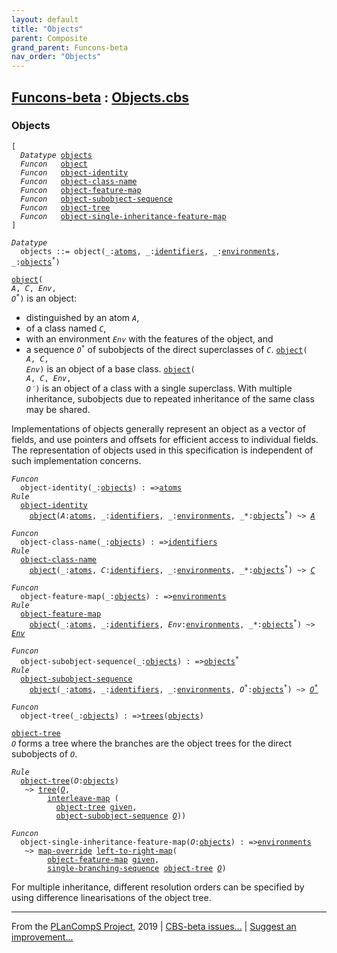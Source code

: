 ```yaml
---
layout: default
title: "Objects"
parent: Composite
grand_parent: Funcons-beta
nav_order: "Objects"
---
```


[Funcons-beta] : [Objects.cbs]
-----------------------------

### Objects

<div class="highlighter-rouge"><pre class="highlight"><code>[
  <i class="keyword">Datatype</i> <span class="name"><a href="#Name_objects">objects</a></span>
  <i class="keyword">Funcon</i>   <span class="name"><a href="#Name_object">object</a></span>
  <i class="keyword">Funcon</i>   <span class="name"><a href="#Name_object-identity">object-identity</a></span>
  <i class="keyword">Funcon</i>   <span class="name"><a href="#Name_object-class-name">object-class-name</a></span>
  <i class="keyword">Funcon</i>   <span class="name"><a href="#Name_object-feature-map">object-feature-map</a></span>
  <i class="keyword">Funcon</i>   <span class="name"><a href="#Name_object-subobject-sequence">object-subobject-sequence</a></span>
  <i class="keyword">Funcon</i>   <span class="name"><a href="#Name_object-tree">object-tree</a></span>
  <i class="keyword">Funcon</i>   <span class="name"><a href="#Name_object-single-inheritance-feature-map">object-single-inheritance-feature-map</a></span>
]</code></pre></div>



<div class="highlighter-rouge"><pre class="highlight"><code><i class="keyword">Datatype</i>
  <span class="name"><span id="Name_objects">objects</span></span> ::= <span id="Name_object">object</span>(_:<span class="name"><a href="../../../Computations/Normal/Generating/index.html#Name_atoms">atoms</a></span>, _:<span class="name"><a href="../../../Computations/Normal/Binding/index.html#Name_identifiers">identifiers</a></span>, _:<span class="name"><a href="../../../Computations/Normal/Binding/index.html#Name_environments">environments</a></span>, _:<span class="name"><a href="#Name_objects">objects</a></span><sup class="sup">*</sup>)</code></pre></div>


  <code><span class="name"><a href="#Name_object">object</a></span>( <i class="var">A</i>, <i class="var">C</i>, <i class="var">Env</i>, <i class="var">O<sup class="sup">*</sup></i>)</code> is an object:
  * distinguished by an atom <code><i class="var">A</i></code>,
  * of a class named <code><i class="var">C</i></code>,
  * with an environment <code><i class="var">Env</i></code> with the features of the object, and 
  * a sequence <code><i class="var">O<sup class="sup">*</sup></i></code> of subobjects of the direct superclasses of <code><i class="var">C</i></code>.
  <code><span class="name"><a href="#Name_object">object</a></span>( <i class="var">A</i>, <i class="var">C</i>, <i class="var">Env</i>)</code> is an object of a base class.
  <code><span class="name"><a href="#Name_object">object</a></span>( <i class="var">A</i>, <i class="var">C</i>, <i class="var">Env</i>, <i class="var">O&prime;</i>)</code> is an object of a class with a single superclass.
  With multiple inheritance, subobjects due to repeated inheritance of the 
  same class may be shared.
  
  Implementations of objects generally represent an object as a vector of
  fields, and use pointers and offsets for efficient access to individual
  fields. The representation of objects used in this specification is
  independent of such implementation concerns.

<div class="highlighter-rouge"><pre class="highlight"><code><i class="keyword">Funcon</i>
  <span class="name"><span id="Name_object-identity">object-identity</span></span>(_:<span class="name"><a href="#Name_objects">objects</a></span>) : =><span class="name"><a href="../../../Computations/Normal/Generating/index.html#Name_atoms">atoms</a></span>
<i class="keyword">Rule</i>
  <span class="name"><a href="#Name_object-identity">object-identity</a></span>
    <span class="name"><a href="#Name_object">object</a></span>(<span id="Variable326_A"><i class="var">A</i></span>:<span class="name"><a href="../../../Computations/Normal/Generating/index.html#Name_atoms">atoms</a></span>, _:<span class="name"><a href="../../../Computations/Normal/Binding/index.html#Name_identifiers">identifiers</a></span>, _:<span class="name"><a href="../../../Computations/Normal/Binding/index.html#Name_environments">environments</a></span>, _*:<span class="name"><a href="#Name_objects">objects</a></span><sup class="sup">*</sup>) ~> <a href="#Variable326_A"><i class="var">A</i></a></code></pre></div>

<div class="highlighter-rouge"><pre class="highlight"><code><i class="keyword">Funcon</i>
  <span class="name"><span id="Name_object-class-name">object-class-name</span></span>(_:<span class="name"><a href="#Name_objects">objects</a></span>) : =><span class="name"><a href="../../../Computations/Normal/Binding/index.html#Name_identifiers">identifiers</a></span>
<i class="keyword">Rule</i>
  <span class="name"><a href="#Name_object-class-name">object-class-name</a></span>
    <span class="name"><a href="#Name_object">object</a></span>(_:<span class="name"><a href="../../../Computations/Normal/Generating/index.html#Name_atoms">atoms</a></span>, <span id="Variable405_C"><i class="var">C</i></span>:<span class="name"><a href="../../../Computations/Normal/Binding/index.html#Name_identifiers">identifiers</a></span>, _:<span class="name"><a href="../../../Computations/Normal/Binding/index.html#Name_environments">environments</a></span>, _*:<span class="name"><a href="#Name_objects">objects</a></span><sup class="sup">*</sup>) ~> <a href="#Variable405_C"><i class="var">C</i></a></code></pre></div>

<div class="highlighter-rouge"><pre class="highlight"><code><i class="keyword">Funcon</i>
  <span class="name"><span id="Name_object-feature-map">object-feature-map</span></span>(_:<span class="name"><a href="#Name_objects">objects</a></span>) : =><span class="name"><a href="../../../Computations/Normal/Binding/index.html#Name_environments">environments</a></span>
<i class="keyword">Rule</i>
  <span class="name"><a href="#Name_object-feature-map">object-feature-map</a></span>
    <span class="name"><a href="#Name_object">object</a></span>(_:<span class="name"><a href="../../../Computations/Normal/Generating/index.html#Name_atoms">atoms</a></span>, _:<span class="name"><a href="../../../Computations/Normal/Binding/index.html#Name_identifiers">identifiers</a></span>, <span id="Variable484_Env"><i class="var">Env</i></span>:<span class="name"><a href="../../../Computations/Normal/Binding/index.html#Name_environments">environments</a></span>, _*:<span class="name"><a href="#Name_objects">objects</a></span><sup class="sup">*</sup>) ~> <a href="#Variable484_Env"><i class="var">Env</i></a></code></pre></div>

<div class="highlighter-rouge"><pre class="highlight"><code><i class="keyword">Funcon</i>
  <span class="name"><span id="Name_object-subobject-sequence">object-subobject-sequence</span></span>(_:<span class="name"><a href="#Name_objects">objects</a></span>) : =><span class="name"><a href="#Name_objects">objects</a></span><sup class="sup">*</sup>
<i class="keyword">Rule</i>
  <span class="name"><a href="#Name_object-subobject-sequence">object-subobject-sequence</a></span>
    <span class="name"><a href="#Name_object">object</a></span>(_:<span class="name"><a href="../../../Computations/Normal/Generating/index.html#Name_atoms">atoms</a></span>, _:<span class="name"><a href="../../../Computations/Normal/Binding/index.html#Name_identifiers">identifiers</a></span>, _:<span class="name"><a href="../../../Computations/Normal/Binding/index.html#Name_environments">environments</a></span>, <span id="Variable566_O*"><i class="var">O<sup class="sup">*</sup></i></span>:<span class="name"><a href="#Name_objects">objects</a></span><sup class="sup">*</sup>) ~> <a href="#Variable566_O*"><i class="var">O<sup class="sup">*</sup></i></a></code></pre></div>



<div class="highlighter-rouge"><pre class="highlight"><code><i class="keyword">Funcon</i>
  <span class="name"><span id="Name_object-tree">object-tree</span></span>(_:<span class="name"><a href="#Name_objects">objects</a></span>) : =><span class="name"><a href="../Trees/index.html#Name_trees">trees</a></span>(<span class="name"><a href="#Name_objects">objects</a></span>)</code></pre></div>

  <code><span class="name"><a href="#Name_object-tree">object-tree</a></span> <i class="var">O</i></code> forms a tree where the branches are the object trees for
  the direct subobjects of <code><i class="var">O</i></code>.

<div class="highlighter-rouge"><pre class="highlight"><code><i class="keyword">Rule</i>
  <span class="name"><a href="#Name_object-tree">object-tree</a></span>(<span id="Variable657_O"><i class="var">O</i></span>:<span class="name"><a href="#Name_objects">objects</a></span>)
   ~> <span class="name"><a href="../Trees/index.html#Name_tree">tree</a></span>(<a href="#Variable657_O"><i class="var">O</i></a>,
        <span class="name"><a href="../../../Computations/Normal/Giving/index.html#Name_interleave-map">interleave-map</a></span> (
          <span class="name"><a href="#Name_object-tree">object-tree</a></span> <span class="name"><a href="../../../Computations/Normal/Giving/index.html#Name_given">given</a></span>,
          <span class="name"><a href="#Name_object-subobject-sequence">object-subobject-sequence</a></span> <a href="#Variable657_O"><i class="var">O</i></a>))</code></pre></div>



<div class="highlighter-rouge"><pre class="highlight"><code><i class="keyword">Funcon</i>
  <span class="name"><span id="Name_object-single-inheritance-feature-map">object-single-inheritance-feature-map</span></span>(<span id="Variable707_O"><i class="var">O</i></span>:<span class="name"><a href="#Name_objects">objects</a></span>) : =><span class="name"><a href="../../../Computations/Normal/Binding/index.html#Name_environments">environments</a></span>
   ~> <span class="name"><a href="../Maps/index.html#Name_map-override">map-override</a></span> <span class="name"><a href="../../../Computations/Normal/Giving/index.html#Name_left-to-right-map">left-to-right-map</a></span>(
        <span class="name"><a href="#Name_object-feature-map">object-feature-map</a></span> <span class="name"><a href="../../../Computations/Normal/Giving/index.html#Name_given">given</a></span>,
        <span class="name"><a href="../Trees/index.html#Name_single-branching-sequence">single-branching-sequence</a></span> <span class="name"><a href="#Name_object-tree">object-tree</a></span> <a href="#Variable707_O"><i class="var">O</i></a>)</code></pre></div>


  For multiple inheritance, different resolution orders can be specified
  by using difference linearisations of the object tree.



____

From the [PLanCompS Project], 2019 | [CBS-beta issues...] | [Suggest an improvement...]

[Objects.cbs]: Objects.cbs 
  "CBS SOURCE FILE"
[Funcons-beta]: /CBS-beta/docs/Funcons-beta
 "FUNCONS-BETA"
[Unstable-Funcons-beta]: /CBS-beta/docs/Unstable-Funcons-beta
  "UNSTABLE-FUNCONS-BETA"
[Languages-beta]: /CBS-beta/docs/Languages-beta
  "LANGUAGES-BETA"
[Unstable-Languages-beta]: /CBS-beta/docs/Unstable-Languages-beta
  "UNSTABLE-LANGUAGES-BETA"
[CBS-beta]:  "CBS-BETA"
[PLanCompS Project]: http://plancomps.org
  "PROGRAMMING LANGUAGE COMPONENTS AND SPECIFICATIONS PROJECT HOME PAGE"
[CBS-beta issues...]: https://github.com/plancomps/plancomps.github.io/issues
  "CBS-BETA ISSUE REPORTS ON GITHUB"
[Suggest an improvement...]: mailto:plancomps@gmail.com?Subject=CBS-beta%20-%20comment&Body=Re%3A%20CBS-beta%20specification%20at%20Values/Composite/Objects/Objects.cbs%0A%0AComment/Query/Issue/Suggestion%3A%0A%0A%0ASignature%3A%0A 
  "GENERATE AN EMAIL TEMPLATE"

